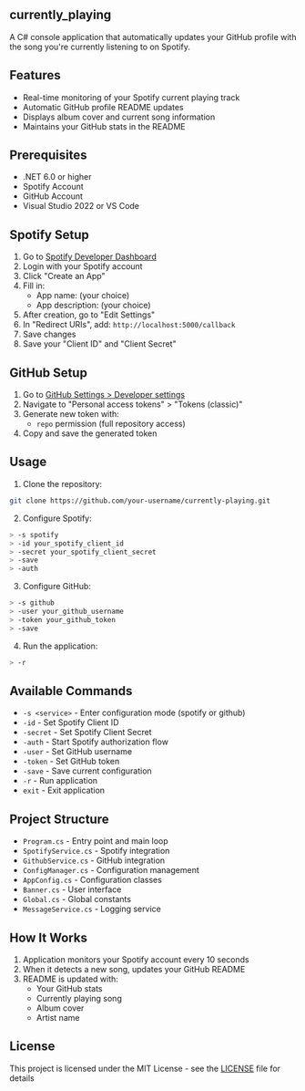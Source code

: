 ## currently_playing

A C# console application that automatically updates your GitHub profile with the song you're currently listening to on Spotify.

## Features

- Real-time monitoring of your Spotify current playing track
- Automatic GitHub profile README updates
- Displays album cover and current song information
- Maintains your GitHub stats in the README

## Prerequisites

- .NET 6.0 or higher
- Spotify Account
- GitHub Account
- Visual Studio 2022 or VS Code

## Spotify Setup

1. Go to [Spotify Developer Dashboard](https://developer.spotify.com/dashboard)
2. Login with your Spotify account
3. Click "Create an App"
4. Fill in:
   - App name: (your choice)
   - App description: (your choice)
5. After creation, go to "Edit Settings"
6. In "Redirect URIs", add: `http://localhost:5000/callback`
7. Save changes
8. Save your "Client ID" and "Client Secret"

## GitHub Setup

1. Go to [GitHub Settings > Developer settings](https://github.com/settings/tokens)
2. Navigate to "Personal access tokens" > "Tokens (classic)"
3. Generate new token with:
   - `repo` permission (full repository access)
4. Copy and save the generated token

## Usage

1. Clone the repository:
```bash
git clone https://github.com/your-username/currently-playing.git
```

2. Configure Spotify:
```bash
> -s spotify
> -id your_spotify_client_id
> -secret your_spotify_client_secret
> -save
> -auth
```

3. Configure GitHub:
```bash
> -s github
> -user your_github_username
> -token your_github_token
> -save
```

4. Run the application:
```bash
> -r
```

## Available Commands

- `-s <service>` - Enter configuration mode (spotify or github)
- `-id` - Set Spotify Client ID
- `-secret` - Set Spotify Client Secret
- `-auth` - Start Spotify authorization flow
- `-user` - Set GitHub username
- `-token` - Set GitHub token
- `-save` - Save current configuration
- `-r` - Run application
- `exit` - Exit application

## Project Structure

- `Program.cs` - Entry point and main loop
- `SpotifyService.cs` - Spotify integration
- `GithubService.cs` - GitHub integration
- `ConfigManager.cs` - Configuration management
- `AppConfig.cs` - Configuration classes
- `Banner.cs` - User interface
- `Global.cs` - Global constants
- `MessageService.cs` - Logging service

## How It Works

1. Application monitors your Spotify account every 10 seconds
2. When it detects a new song, updates your GitHub README
3. README is updated with:
   - Your GitHub stats
   - Currently playing song
   - Album cover
   - Artist name

## License

This project is licensed under the MIT License - see the [LICENSE](LICENSE) file for details
